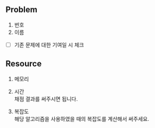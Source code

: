 ## Problem
1. 번호
2. 이름
   
- [ ] 기존 문제에 대한 기여일 시 체크   
   
## Resource
1. 메모리
2. 시간   
채점 결과를 써주시면 됩니다.
   
3. 복잡도   
해당 알고리즘을 사용하였을 때의 복잡도를 계산해서 써주세요.   


